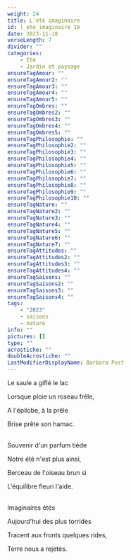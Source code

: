 ```yaml
---
weight: 24
title: L'été imaginaire
id: l_ete_imaginaire_18
date: 2023-11-18
verseLength: 7
divider: ""
categories:
    - Eté
    - Jardin et paysage
ensureTagAmour: ""
ensureTagAmour2: ""
ensureTagAmour3: ""
ensureTagAmour4: ""
ensureTagAmour5: ""
ensureTagOmbres: ""
ensureTagOmbres2: ""
ensureTagOmbres3: ""
ensureTagOmbres4: ""
ensureTagOmbres5: ""
ensureTagPhilosophie: ""
ensureTagPhilosophie2: ""
ensureTagPhilosophie3: ""
ensureTagPhilosophie4: ""
ensureTagPhilosophie5: ""
ensureTagPhilosophie6: ""
ensureTagPhilosophie7: ""
ensureTagPhilosophie8: ""
ensureTagPhilosophie9: ""
ensureTagPhilosophie10: ""
ensureTagNature: ""
ensureTagNature2: ""
ensureTagNature3: ""
ensureTagNature4: ""
ensureTagNature5: ""
ensureTagNature6: ""
ensureTagNature7: ""
ensureTagAttitudes: ""
ensureTagAttitudes2: ""
ensureTagAttitudes3: ""
ensureTagAttitudes4: ""
ensureTagSaisons: ""
ensureTagSaisons2: ""
ensureTagSaisons3: ""
ensureTagSaisons4: ""
tags:
    - "2023"
    - saisons
    - nature
info: ""
pictures: []
type: ""
acrostiche: ""
doubleAcrostiche: ""
LastModifierDisplayName: Barbara Post
---
```

Le saule a giflé le lac

Lorsque ploie un roseau frêle,

A l'épilobe, à la prêle

Brise prête son hamac.

 \
Souvenir d'un parfum tiède

Notre été n'est plus ainsi,

Berceau de l'oiseau brun si

L'équilibre fleuri l'aide.

 \
Imaginaires étés

Aujourd'hui des plus torrides

Tracent aux fronts quelques rides,

Terre nous a rejetés.
